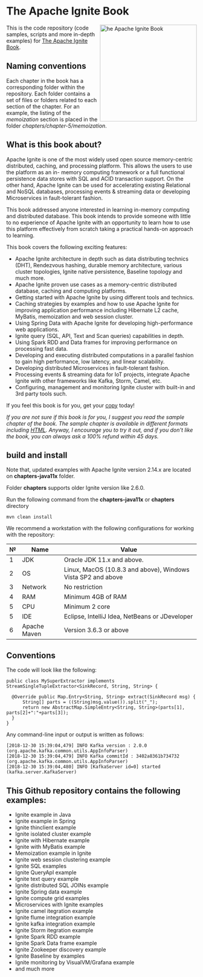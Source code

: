 # The Apache Ignite Book

<a href="http://leanpub.com/ignitebook"><img src="https://github.com/srecon/the-apache-ignite-book/blob/master/3D_mini.png" alt="he Apache Ignite Book" height="256px" align="right"></a>

This is the code repository (code samples, scripts and more in-depth examples) for [The Apache Ignite Book](https://leanpub.com/ignitebook).

## Naming conventions

Each chapter in the book has a corresponding folder within the repository. Each folder contains a set of files or folders related to each section of the chapter. For an example, the listing of the _memoization_ section is placed in the folder _chapters/chapter-5/memoization_.

## What is this book about?

Apache Ignite is one of the most widely used open source memory-centric distributed, caching, and processing platform. This allows the users to use the platform as an in- memory computing framework or a full functional persistence data stores with SQL and ACID transaction support. On the other hand, Apache Ignite can be used for accelerating existing Relational and NoSQL databases, processing events & streaming data or developing Microservices in fault-tolerant fashion.

This book addressed anyone interested in learning in-memory computing and distributed database. This book intends to provide someone with little to no experience of Apache Ignite with an opportunity to learn how to use this platform effectively from scratch taking a practical hands-on approach to learning.

This book covers the following exciting features:

* Apache Ignite architecture in depth such as data distributing technics (DHT), Rendezvous hashing, durable memory architecture, various cluster topologies, Ignite native persistence, Baseline topology and much more.
* Apache Ignite proven use cases as a memory-centric distributed database, caching and computing platforms.
* Getting started with Apache Ignite by using different tools and technics.
* Caching strategies by examples and how to use Apache Ignite for improving application performance including Hibernate L2 cache, MyBatis, memoization and web session cluster.
* Using Spring Data with Apache Ignite for developing high-performance web applications.
* Ignite query (SQL, API, Text and Scan queries) capabilities in depth.
* Using Spark RDD and Data frames for improving performance on processing fast data.
* Developing and executing distributed computations in a parallel fashion to gain high performance, low latency, and linear scalability. 
* Developing distributed Microservices in fault-tolerant fashion.
* Processing events & streaming data for IoT projects, integrate Apache Ignite with other frameworks like Kafka, Storm, Camel, etc.
* Configuring, management and monitoring Ignite cluster with built-in and 3rd party tools such.

If you feel this book is for you, get your [copy](https://leanpub.com/ignitebook) today!

_If you are not sure if this book is for you, I suggest you read the sample chapter of the book. The sample chapter is available in different formats including [HTML](https://leanpub.com/ignitebook/read_sample). Anyway, I encourage you to try it out, and if you don't like the book, you can always ask a 100% refund within 45 days._

## build and install

Note that, updated examples with Apache Ignite version 2.14.x are located on **chapters-java11x** folder. 

Folder **chapters** supports older Ignite version like 2.6.0.

Run the following command from the **chapters-java11x** or **chapters** directory

```
mvn clean install
```


We recommend a workstation with the following configurations for working with the repository:

| № | Name         | Value                                                        |
|---|--------------|--------------------------------------------------------------|
| 1 | JDK          | Oracle JDK 11.x and above.              |
| 2 | OS           | Linux, MacOS (10.8.3 and above), Windows Vista SP2 and above |
| 3 | Network      | No restriction                                               |
| 4 | RAM          | Minimum 4GB of RAM                                           |
| 5 | CPU          | Minimum 2 core                                               |
| 5 | IDE          | Eclipse, IntelliJ Idea, NetBeans or JDeveloper               |
| 6 | Apache Maven | Version 3.6.3 or above                                       |

## Conventions

The code will look like the following:
```
public class MySuperExtractor implements StreamSingleTupleExtractor<SinkRecord, String, String> {

  @Override public Map.Entry<String, String> extract(SinkRecord msg) {
      String[] parts = ((String)msg.value()).split("_");
      return new AbstractMap.SimpleEntry<String, String>(parts[1], parts[2]+":"+parts[3]);
  }
}
```
Any command-line input or output is written as follows:
```
[2018-12-30 15:39:04,479] INFO Kafka version : 2.0.0 (org.apache.kafka.common.utils.AppInfoParser)
[2018-12-30 15:39:04,479] INFO Kafka commitId : 3402a8361b734732 (org.apache.kafka.common.utils.AppInfoParser)
[2018-12-30 15:39:04,480] INFO [KafkaServer id=0] started (kafka.server.KafkaServer)
```
## This Github repository contains the following examples:
- Ignite example in Java
- Ignite example in Spring
- Ignite thinclient example
- Ignite isolated cluster example
- Ignite with Hibernate example
- Ignite with MyBatis example
- Memoization example in Ignite
- Ignite web session clustering example
- Ignite SQL examples
- Ignite QueryApI example
- Ignite text query example
- Ignite distributed SQL JOINs example
- Ignite Spring data example
- Ignite compute grid examples
- Microservices with Ignite examples
- Ignite camel itegration example
- Ignite flume integration example
- Ignite kafka integration example
- Ignite Storm itegration example
- Ignite Spark RDD example
- Ignite Spark Data frame example
- Ignite Zookeeper discovery example
- Ignite Baseline by examples
- Ignite monitoring by VisualVM/Grafana example
- and much more
